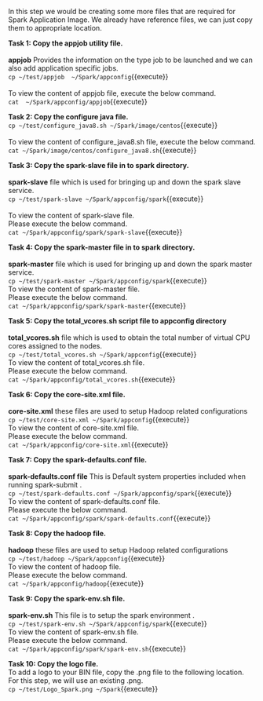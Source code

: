 In this step we would be creating some more files that are required for Spark Application Image.
We already have reference files, we can just copy them to appropriate location.

<b>Task 1:
Copy the appjob utility file.</b>
<br><br><b>appjob</b> Provides the information on the type job to be launched and we can also add application specific jobs.
<br>`cp ~/test/appjob  ~/Spark/appconfig`{{execute}}
<br>
<br>To view the content of appjob file, execute the below command.
<br>`cat  ~/Spark/appconfig/appjob`{{execute}}

<b>Task 2:
Copy the configure java file.</b>
<br>`cp ~/test/configure_java8.sh ~/Spark/image/centos`{{execute}}
<br><br>
To view the content of configure_java8.sh  file, execute the below command.
<br>`cat ~/Spark/image/centos/configure_java8.sh`{{execute}}

<b>Task 3:
Copy the spark-slave file in to spark directory.</b>
<br><br><b>spark-slave</b> file which is used for bringing up and down the spark slave service.
<br>`cp ~/test/spark-slave ~/Spark/appconfig/spark`{{execute}}
<br><br>
To view the content of spark-slave  file.<br>Please execute the below command.
<br>`cat ~/Spark/appconfig/spark/spark-slave`{{execute}}

<b>Task 4:
Copy the spark-master file in to spark directory.</b>
<br><br><b>spark-master</b> file which is used for bringing up and down the spark master service.
<br>`cp ~/test/spark-master ~/Spark/appconfig/spark`{{execute}}
<br>
To view the content of spark-master  file.<br>Please execute the below command.
<br>`cat ~/Spark/appconfig/spark/spark-master`{{execute}}

<b>Task 5:
Copy the total_vcores.sh script file to appconfig directory</b>
<br><br><b> total_vcores.sh</b> file which is used to obtain the total number of virtual CPU cores assigned to the nodes.
<br>`cp ~/test/total_vcores.sh ~/Spark/appconfig`{{execute}}
<br>
To view the content of total_vcores.sh file.<br> Please execute the below command.
<br>`cat ~/Spark/appconfig/total_vcores.sh`{{execute}}

<b>Task 6:
Copy the core-site.xml file.</b>
<br><br><b>core-site.xml</b> these files are used to setup Hadoop related configurations
<br>`cp ~/test/core-site.xml ~/Spark/appconfig`{{execute}}
<br>
To view the content of core-site.xml file.<br>Please execute the below command.
<br>`cat ~/Spark/appconfig/core-site.xml`{{execute}}

<b>Task 7:
Copy the spark-defaults.conf file.</b>
</br><br><b>spark-defaults.conf file</b> This is Default system properties included when running spark-submit . 
<br>`cp ~/test/spark-defaults.conf ~/Spark/appconfig/spark`{{execute}}
<br>
To view the content of spark-defaults.conf file.<br>Please execute the below command.
<br>`cat ~/Spark/appconfig/spark/spark-defaults.conf`{{execute}}

<b>Task 8:
Copy the hadoop file.</b>
<br><br><b>hadoop</b> these files are used to setup Hadoop related configurations
<br>`cp ~/test/hadoop ~/Spark/appconfig`{{execute}}
<br>
To view the content of hadoop file.<br>Please execute the below command.
<br>`cat ~/Spark/appconfig/hadoop`{{execute}}

<b>Task 9:
Copy the spark-env.sh file.</b>
<br><br><b>spark-env.sh</b> This file is to setup the spark environment . 
<br>`cp ~/test/spark-env.sh ~/Spark/appconfig/spark`{{execute}}
<br>
To view the content of spark-env.sh file.<br>Please execute the below command.
<br>`cat ~/Spark/appconfig/spark/spark-env.sh`{{execute}}

<b>Task 10:
Copy the logo file.</b>
<br>To add a logo to your BIN file, copy the .png file to the following location. For this step, we will use an existing .png. 
<br>`cp ~/test/Logo_Spark.png ~/Spark`{{execute}}
